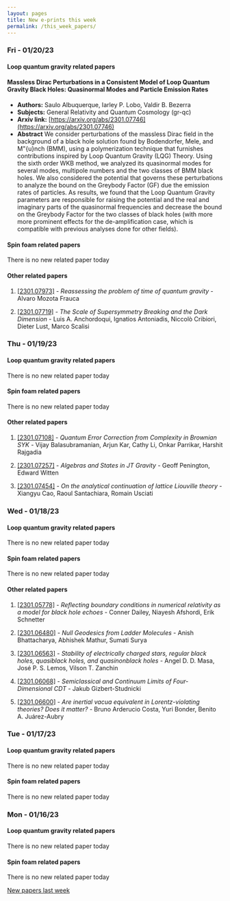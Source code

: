 ```yaml
---
layout: pages
title: New e-prints this week
permalink: /this_week_papers/
---
```




### Fri - 01/20/23

#### Loop quantum gravity related papers

#### **Massless Dirac Perturbations in a Consistent Model of Loop Quantum  Gravity Black Holes: Quasinormal Modes and Particle Emission Rates**
 - **Authors:** Saulo Albuquerque, Iarley P. Lobo, Valdir B. Bezerra
 - **Subjects:** General Relativity and Quantum Cosmology (gr-qc)
 - **Arxiv link:** [https://arxiv.org/abs/2301.07746](https://arxiv.org/abs/2301.07746)
 - **Abstract**
 We consider perturbations of the massless Dirac field in the background of a black hole solution found by Bodendorfer, Mele, and M\"{u}nch (BMM), using a polymerization technique that furnishes contributions inspired by Loop Quantum Gravity (LQG) Theory. Using the sixth order WKB method, we analyzed its quasinormal modes for several modes, multipole numbers and the two classes of BMM black holes. We also considered the potential that governs these perturbations to analyze the bound on the Greybody Factor (GF) due the emission rates of particles. As results, we found that the Loop Quantum Gravity parameters are responsible for raising the potential and the real and imaginary parts of the quasinormal frequencies and decrease the bound on the Greybody Factor for the two classes of black holes (with more more prominent effects for the de-amplification case, which is compatible with previous analyses done for other fields). 

#### Spin foam related papers

There is no new related paper today 



#### Other related papers

1. [[2301.07973]](https://arxiv.org/abs/2301.07973) - *Reassessing the problem of time of quantum gravity* - Alvaro Mozota Frauca

1. [[2301.07719]](https://arxiv.org/abs/2301.07719) - *The Scale of Supersymmetry Breaking and the Dark Dimension* - Luis A. Anchordoqui, Ignatios Antoniadis, Niccolò Cribiori, Dieter Lust, Marco Scalisi



### Thu - 01/19/23

#### Loop quantum gravity related papers

There is no new related paper today 

#### Spin foam related papers

There is no new related paper today 



#### Other related papers

1. [[2301.07108]](https://arxiv.org/abs/2301.07108) - *Quantum Error Correction from Complexity in Brownian SYK* - Vijay Balasubramanian, Arjun Kar, Cathy Li, Onkar Parrikar, Harshit Rajgadia

1. [[2301.07257]](https://arxiv.org/abs/2301.07257) - *Algebras and States in JT Gravity* - Geoff Penington, Edward Witten

1. [[2301.07454]](https://arxiv.org/abs/2301.07454) - *On the analytical continuation of lattice Liouville theory* - Xiangyu Cao, Raoul Santachiara, Romain Usciati



### Wed - 01/18/23

#### Loop quantum gravity related papers

There is no new related paper today 

#### Spin foam related papers

There is no new related paper today 



#### Other related papers

1. [[2301.05778]](https://arxiv.org/abs/2301.05778) - *Reflecting boundary conditions in numerical relativity as a model for  black hole echoes* - Conner Dailey, Niayesh Afshordi, Erik Schnetter

1. [[2301.06480]](https://arxiv.org/abs/2301.06480) - *Null Geodesics from Ladder Molecules* - Anish Bhattacharya, Abhishek Mathur, Sumati Surya

1. [[2301.06563]](https://arxiv.org/abs/2301.06563) - *Stability of electrically charged stars, regular black holes, quasiblack  holes, and quasinonblack holes* - Angel D. D. Masa, José P. S. Lemos, Vilson T. Zanchin

1. [[2301.06068]](https://arxiv.org/abs/2301.06068) - *Semiclassical and Continuum Limits of Four-Dimensional CDT* - Jakub Gizbert-Studnicki

1. [[2301.06600]](https://arxiv.org/abs/2301.06600) - *Are inertial vacua equivalent in Lorentz-violating theories? Does it  matter?* - Bruno Arderucio Costa, Yuri Bonder, Benito A. Juárez-Aubry



### Tue - 01/17/23

#### Loop quantum gravity related papers

There is no new related paper today 

#### Spin foam related papers

There is no new related paper today 

### Mon - 01/16/23

#### Loop quantum gravity related papers

There is no new related paper today 

#### Spin foam related papers

There is no new related paper today 




[New papers last week]({{site.url}}/archived/weekly/pre-prints/2023/01/16/archived_weekly_papers.html)
